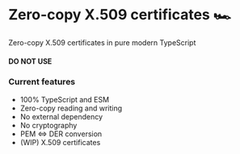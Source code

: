 # Zero-copy X.509 certificates 🏎️

Zero-copy X.509 certificates in pure modern TypeScript

#### DO NOT USE

### Current features
- 100% TypeScript and ESM
- Zero-copy reading and writing
- No external dependency
- No cryptography
- PEM <=> DER conversion
- (WIP) X.509 certificates